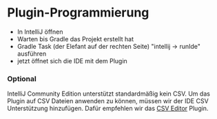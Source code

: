 
# Plugin-Programmierung

- In IntelliJ öffnen
- Warten bis Gradle das Projekt erstellt hat
- Gradle Task (der Elefant auf der rechten Seite) "intellij → runIde" ausführen
- jetzt öffnet sich die IDE mit dem Plugin

### Optional

IntelliJ Community Edition unterstützt standardmäßig kein CSV.
Um das Plugin auf CSV Dateien anwenden zu können, müssen wir der IDE CSV Unterstützung hinzufügen.
Dafür empfehlen wir das [CSV Editor](https://plugins.jetbrains.com/plugin/10037-csv-editor) Plugin.
